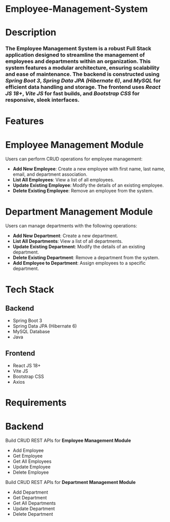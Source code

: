 # Employee-Management-System
# Description
### The Employee Management System is a robust Full Stack application designed to streamline the management of employees and departments within an organization. This system features a modular architecture, ensuring scalability and ease of maintenance. The backend is constructed using *Spring Boot 3*, *Spring Data JPA (Hibernate 6)*, and *MySQL* for efficient data handling and storage. The frontend uses *React JS 18+*, *Vite JS* for fast builds, and *Bootstrap CSS* for responsive, sleek interfaces.



# Features
# Employee Management Module
Users can perform CRUD operations for employee management:

- **Add New Employee**: Create a new employee with first name, last name, email, and department association.
- **List All Employees**: View a list of all employees.
- **Update Existing Employee**: Modify the details of an existing employee.
- **Delete Existing Employee**: Remove an employee from the system.


  
# Department Management Module
Users can manage departments with the following operations:

- **Add New Department**: Create a new department.
- **List All Departments**: View a list of all departments.
- **Update Existing Department**: Modify the details of an existing department.
- **Delete Existing Department**: Remove a department from the system.
- **Add Employee to Department**: Assign employees to a specific department.


  
# Tech Stack
## Backend
- Spring Boot 3
- Spring Data JPA (Hibernate 6)
- MySQL Database
- Java


## Frontend
- React JS 18+
- Vite JS
- Bootstrap CSS
- Axios



# Requirements
# Backend
Build CRUD REST APIs for **Employee Management Module**

- Add Employee
- Get Employee
- Get All Employees
- Update Employee
- Delete Employee


Build CRUD REST APIs for **Department Management Module**

- Add Department
- Get Department
- Get All Departments
- Update Department
- Delete Department



